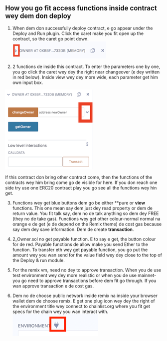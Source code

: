 ## How you go fit access functions inside contract wey dem don deploy

1. When dem don successfully deploy contract, e go appear under the Deploy and Run plugin. Click the caret make you fit open up the contract, so the caret go point down.
   ![deploy contract](https://raw.githubusercontent.com/ethereum/remix-workshops/master/Basics/interacting/images/instance.png "deployed contract")

2. 2 functions de inside this contract.  To enter the parameters one by one, you go click the caret wey dey the right near changeover (e dey written in red below). Inside view wey dey more wide, each parameter get him own input box.

![deploy contract](https://raw.githubusercontent.com/ethereum/remix-workshops/master/Basics/interacting/images/deployed_open2.png "deployed contract")

If this contract don bring other contract come, then the functions of the contracts wey him bring come go de visible for here.  If you don reach one side try use one ERC20 contract play you go see all the functions wey hin get.

3. Functions wey get blue buttons dem go be either \*\*pure or **view** functions.  This one mean say dem just dey read property or dem de return value.  You fit talk say, dem no de talk anything so dem dey FREE (they no de take gas).  Functions wey get other colour-normal normal na orange e de get (e de depend on the Remix theme) de cost gas because say dem dey save information.  Dem de create **transaction**.

4. 2_Owner.sol no get payable function.  E to say e get, the button colour for de red.  Payable functions de allow make you send Ether to the function.  To transfer eth wey get payable function, you go put the amount wey you wan send for the value field wey dey close to the top of the Deploy & run module.

5. For the remix vm, need no dey to approve transaction.  When you de use test environment wey dey more realistic or when you de use mainnet-you go need to approve transactions before dem fit go through. If you wan approve transaction e de cost gas.

6. Dem no de choose public network inside remix na inside your browser wallet dem de choose remix.  E get one plug icon wey dey the right of the environment title wey connect to chainlist.org where you fit get specs for the chain wey you wan interact with.
   ![chainlist](https://raw.githubusercontent.com/ethereum/remix-workshops/master/Basics/interacting/images/chainlist.png "chainlist")
